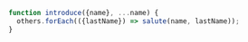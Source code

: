 ---
---
```javascript
function introduce({name}, ...name) {
  others.forEach(({lastName}) => salute(name, lastName));
}
```
